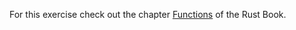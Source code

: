 For this exercise check out the chapter [Functions](https://doc.rust-lang.org/book/2018-edition/ch03-03-how-functions-work.html) of the Rust Book.